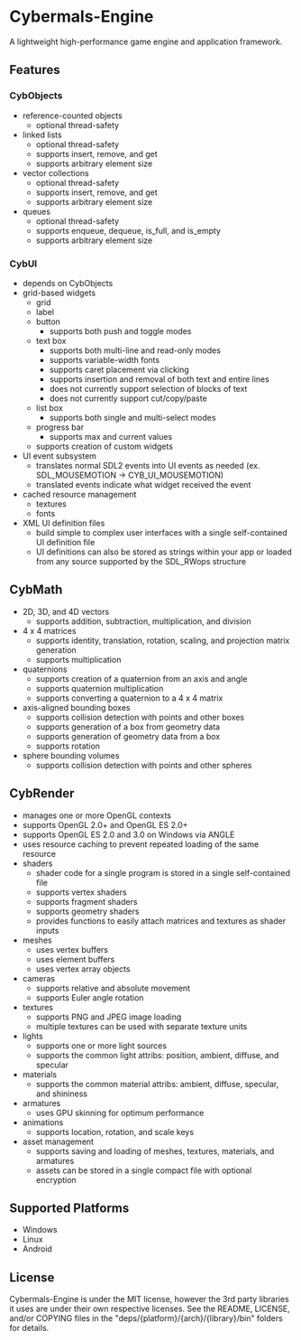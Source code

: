 # Cybermals-Engine
A lightweight high-performance game engine and application framework. 


## Features
### CybObjects
* reference-counted objects
    * optional thread-safety
* linked lists
    * optional thread-safety
    * supports insert, remove, and get
    * supports arbitrary element size
* vector collections
    * optional thread-safety
    * supports insert, remove, and get
    * supports arbitrary element size
* queues
    * optional thread-safety
    * supports enqueue, dequeue, is_full, and is_empty
    * supports arbitrary element size
    
### CybUI
* depends on CybObjects
* grid-based widgets
    * grid
    * label
    * button
        * supports both push and toggle modes
    * text box
        * supports both multi-line and read-only modes
        * supports variable-width fonts
        * supports caret placement via clicking
        * supports insertion and removal of both text and entire lines
        * does not currently support selection of blocks of text
        * does not currently support cut/copy/paste
    * list box
        * supports both single and multi-select modes
    * progress bar
        * supports max and current values
    * supports creation of custom widgets
* UI event subsystem
    * translates normal SDL2 events into UI events as needed 
    (ex. SDL_MOUSEMOTION -> CYB_UI_MOUSEMOTION)
    * translated events indicate what widget received the event
* cached resource management
    * textures
    * fonts
* XML UI definition files
    * build simple to complex user interfaces with a single self-contained UI
    definition file
    * UI definitions can also be stored as strings within your app or loaded from
    any source supported by the SDL_RWops structure
    
    
## CybMath
* 2D, 3D, and 4D vectors
    * supports addition, subtraction, multiplication, and division
* 4 x 4 matrices
    * supports identity, translation, rotation, scaling, and projection matrix
    generation
    * supports multiplication
* quaternions
    * supports creation of a quaternion from an axis and angle
    * supports quaternion multiplication
    * supports converting a quaternion to a 4 x 4 matrix
* axis-aligned bounding boxes
    * supports collision detection with points and other boxes
    * supports generation of a box from geometry data
    * supports generation of geometry data from a box
    * supports rotation
* sphere bounding volumes
    * supports collision detection with points and other spheres
    
## CybRender
* manages one or more OpenGL contexts
* supports OpenGL 2.0+ and OpenGL ES 2.0+
* supports OpenGL ES 2.0 and 3.0 on Windows via ANGLE
* uses resource caching to prevent repeated loading of the same resource
* shaders
    * shader code for a single program is stored in a single self-contained file
    * supports vertex shaders
    * supports fragment shaders
    * supports geometry shaders
    * provides functions to easily attach matrices and textures as shader inputs
* meshes
    * uses vertex buffers
    * uses element buffers
    * uses vertex array objects
* cameras
    * supports relative and absolute movement
    * supports Euler angle rotation
* textures
    * supports PNG and JPEG image loading
    * multiple textures can be used with separate texture units
* lights
    * supports one or more light sources
    * supports the common light attribs: position, ambient, diffuse, and specular
* materials
    * supports the common material attribs: ambient, diffuse, specular, and shininess
* armatures
    * uses GPU skinning for optimum performance
* animations
    * supports location, rotation, and scale keys
* asset management
    * supports saving and loading of meshes, textures, materials, and armatures
    * assets can be stored in a single compact file with optional encryption
    
## Supported Platforms
* Windows
* Linux
* Android


## License
Cybermals-Engine is under the MIT license, however the 3rd party libraries it uses
are under their own respective licenses. See the README, LICENSE, and/or COPYING files
in the "deps/{platform}/{arch}/{library}/bin" folders for details.
